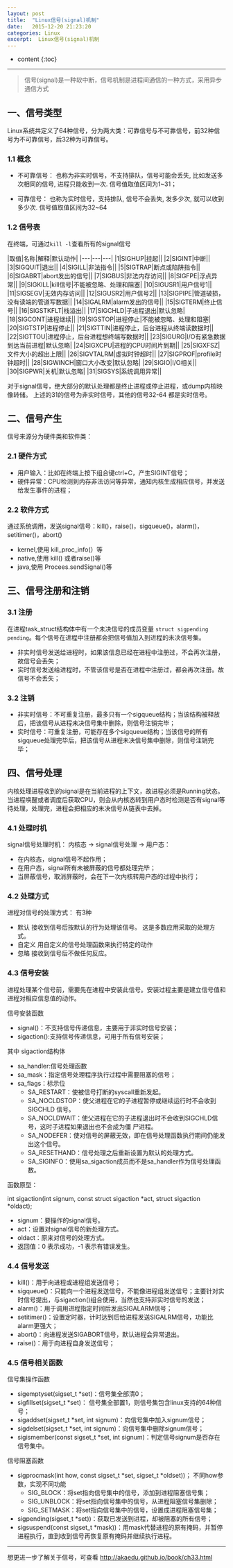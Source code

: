 ```yaml
---
layout: post
title:  "Linux信号(signal)机制"
date:   2015-12-20 21:23:20
categories: Linux 
excerpt:  Linux信号(signal)机制
---
```


* content
{:toc}


---

> 信号(signal)是一种软中断，信号机制是进程间通信的一种方式，采用异步通信方式

## 一、信号类型

Linux系统共定义了64种信号，分为两大类：可靠信号与不可靠信号，前32种信号为不可靠信号，后32种为可靠信号。

### 1.1 概念

- 不可靠信号： 也称为非实时信号，不支持排队，信号可能会丢失, 比如发送多次相同的信号, 进程只能收到一次. 信号值取值区间为1~31；


- 可靠信号： 也称为实时信号，支持排队, 信号不会丢失, 发多少次, 就可以收到多少次. 信号值取值区间为32~64


### 1.2 信号表

在终端，可通过`kill -l`查看所有的signal信号

|取值|名称|解释|默认动作|
|---|---|---|
|1|SIGHUP|挂起||
|2|SIGINT|中断||
|3|SIGQUIT|退出||
|4|SIGILL|非法指令||
|5|SIGTRAP|断点或陷阱指令||
|6|SIGABRT|abort发出的信号||
|7|SIGBUS|非法内存访问||
|8|SIGFPE|浮点异常||
|9|SIGKILL|kill信号|不能被忽略、处理和阻塞|
|10|SIGUSR1|用户信号1||
|11|SIGSEGV|无效内存访问||
|12|SIGUSR2|用户信号2||
|13|SIGPIPE|管道破损，没有读端的管道写数据||
|14|SIGALRM|alarm发出的信号||
|15|SIGTERM|终止信号||
|16|SIGSTKFLT|栈溢出||
|17|SIGCHLD|子进程退出|默认忽略|
|18|SIGCONT|进程继续||
|19|SIGSTOP|进程停止|不能被忽略、处理和阻塞|
|20|SIGTSTP|进程停止||
|21|SIGTTIN|进程停止，后台进程从终端读数据时||
|22|SIGTTOU|进程停止，后台进程想终端写数据时||
|23|SIGURG|I/O有紧急数据到达当前进程|默认忽略|
|24|SIGXCPU|进程的CPU时间片到期||
|25|SIGXFSZ|文件大小的超出上限||
|26|SIGVTALRM|虚拟时钟超时||
|27|SIGPROF|profile时钟超时||
|28|SIGWINCH|窗口大小改变|默认忽略|
|29|SIGIO|I/O相关||
|30|SIGPWR|关机|默认忽略|
|31|SIGSYS|系统调用异常||



对于signal信号，绝大部分的默认处理都是终止进程或停止进程，或dump内核映像转储。
上述的31的信号为非实时信号，其他的信号32-64 都是实时信号。

## 二、信号产生

信号来源分为硬件类和软件类：

### 2.1 硬件方式
- 用户输入：比如在终端上按下组合键ctrl+C，产生SIGINT信号；
- 硬件异常：CPU检测到内存非法访问等异常，通知内核生成相应信号，并发送给发生事件的进程；

### 2.2 软件方式
通过系统调用，发送signal信号：kill()，raise()，sigqueue()，alarm()，setitimer()，abort()

- kernel,使用 kill_proc_info(）等
- native,使用 kill() 或者raise()等
- java,使用 Procees.sendSignal()等


## 三、信号注册和注销

### 3.1 注册
在进程task_struct结构体中有一个未决信号的成员变量 `struct sigpending pending`。每个信号在进程中注册都会把信号值加入到进程的未决信号集。

- 非实时信号发送给进程时，如果该信息已经在进程中注册过，不会再次注册，故信号会丢失；
- 实时信号发送给进程时，不管该信号是否在进程中注册过，都会再次注册。故信号不会丢失；
 
### 3.2 注销

- 非实时信号：不可重复注册，最多只有一个sigqueue结构；当该结构被释放后，把该信号从进程未决信号集中删除，则信号注销完毕；
- 实时信号：可重复注册，可能存在多个sigqueue结构；当该信号的所有sigqueue处理完毕后，把该信号从进程未决信号集中删除，则信号注销完毕；

## 四、信号处理

内核处理进程收到的signal是在当前进程的上下文，故进程必须是Running状态。当进程唤醒或者调度后获取CPU，则会从内核态转到用户态时检测是否有signal等待处理，处理完，进程会把相应的未决信号从链表中去掉。

### 4.1 处理时机
signal信号处理时机： 内核态 -> signal信号处理 -> 用户态：

- 在内核态，signal信号不起作用；
- 在用户态，signal所有未被屏蔽的信号都处理完毕；
- 当屏蔽信号，取消屏蔽时，会在下一次内核转用户态的过程中执行；


### 4.2 处理方式

进程对信号的处理方式： 有3种

- 默认  接收到信号后按默认的行为处理该信号。 这是多数应用采取的处理方式。
- 自定义  用自定义的信号处理函数来执行特定的动作
- 忽略  接收到信号后不做任何反应。


### 4.3 信号安装

进程处理某个信号前，需要先在进程中安装此信号。安装过程主要是建立信号值和进程对相应信息值的动作。

信号安装函数

- signal()：不支持信号传递信息，主要用于非实时信号安装；
- sigaction():支持信号传递信息，可用于所有信号安装；


其中 sigaction结构体

- sa_handler:信号处理函数
- sa_mask：指定信号处理程序执行过程中需要阻塞的信号；
- sa_flags：标示位
	- SA_RESTART：使被信号打断的syscall重新发起。
	- SA_NOCLDSTOP：使父进程在它的子进程暂停或继续运行时不会收到 SIGCHLD 信号。
	- SA_NOCLDWAIT：使父进程在它的子进程退出时不会收到SIGCHLD信号，这时子进程如果退出也不会成为僵
尸进程。
	- SA_NODEFER：使对信号的屏蔽无效，即在信号处理函数执行期间仍能发出这个信号。
	- SA_RESETHAND：信号处理之后重新设置为默认的处理方式。
	- SA_SIGINFO：使用sa_sigaction成员而不是sa_handler作为信号处理函数。

函数原型：

 int sigaction(int signum, const struct sigaction *act, struct sigaction *oldact);

- signum：要操作的signal信号。
- act：设置对signal信号的新处理方式。
- oldact：原来对信号的处理方式。
- 返回值：0 表示成功，-1 表示有错误发生。


### 4.4 信号发送

- kill()：用于向进程或进程组发送信号；
- sigqueue()：只能向一个进程发送信号，不能像进程组发送信号；主要针对实时信号提出，与sigaction()组合使用，当然也支持非实时信号的发送；
- alarm()：用于调用进程指定时间后发出SIGALARM信号；
- setitimer()：设置定时器，计时达到后给进程发送SIGALRM信号，功能比alarm更强大；
- abort()：向进程发送SIGABORT信号，默认进程会异常退出。
- raise()：用于向进程自身发送信号；

### 4.5 信号相关函数

信号集操作函数

- sigemptyset(sigset_t *set)：信号集全部清0；
- sigfillset(sigset_t *set)： 信号集全部置1，则信号集包含linux支持的64种信号；
- sigaddset(sigset_t *set, int signum)：向信号集中加入signum信号；
- sigdelset(sigset_t *set, int signum)：向信号集中删除signum信号；
- sigismember(const sigset_t *set, int signum)：判定信号signum是否存在信号集中。

信号阻塞函数

- sigprocmask(int  how,  const  sigset_t *set, sigset_t *oldset))； 不同how参数，实现不同功能
	- SIG_BLOCK：将set指向信号集中的信号，添加到进程阻塞信号集；	
	- SIG_UNBLOCK：将set指向信号集中的信号，从进程阻塞信号集删除；
	- SIG_SETMASK：将set指向信号集中的信号，设置成进程阻塞信号集；
- sigpending(sigset_t *set))：获取已发送到进程，却被阻塞的所有信号；
- sigsuspend(const sigset_t *mask))：用mask代替进程的原有掩码，并暂停进程执行，直到收到信号再恢复原有掩码并继续执行进程。


----------

想更进一步了解关于信号，可查看 <http://akaedu.github.io/book/ch33.html>